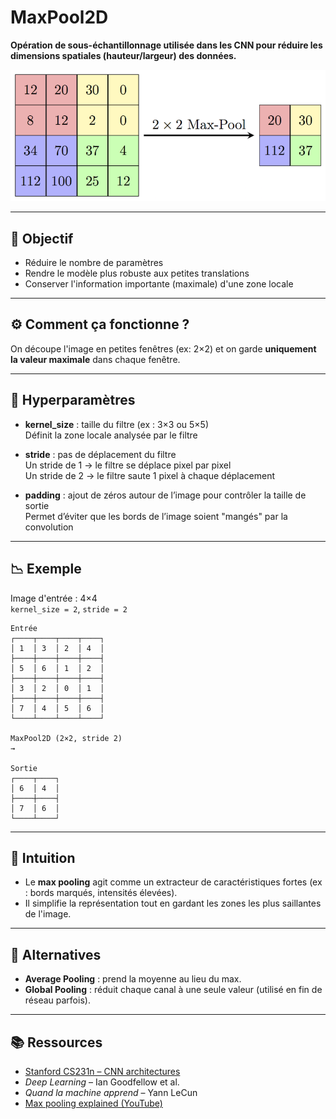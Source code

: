 # MaxPool2D  
**Opération de sous-échantillonnage utilisée dans les CNN pour réduire les dimensions spatiales (hauteur/largeur) des données.**

![alt text](../images/maxpool2d.png)

---

## 📌 Objectif  
- Réduire le nombre de paramètres  
- Rendre le modèle plus robuste aux petites translations  
- Conserver l'information importante (maximale) d'une zone locale  

---

## ⚙️ Comment ça fonctionne ?  
On découpe l'image en petites fenêtres (ex: 2×2) et on garde **uniquement la valeur maximale** dans chaque fenêtre.

---

## 🧮 Hyperparamètres  

- **kernel_size** : taille du filtre (ex : 3×3 ou 5×5)  
  Définit la zone locale analysée par le filtre

- **stride** : pas de déplacement du filtre  
  Un stride de 1 → le filtre se déplace pixel par pixel  
  Un stride de 2 → le filtre saute 1 pixel à chaque déplacement

- **padding** : ajout de zéros autour de l’image pour contrôler la taille de sortie  
  Permet d’éviter que les bords de l’image soient "mangés" par la convolution  

---

## 📉 Exemple  
Image d'entrée : 4×4  
`kernel_size = 2`, `stride = 2`

```
Entrée
┌────┬────┬────┬────┐
│ 1  │ 3  │ 2  │ 4  │
├────┼────┼────┼────┤
│ 5  │ 6  │ 1  │ 2  │
├────┼────┼────┼────┤
│ 3  │ 2  │ 0  │ 1  │
├────┼────┼────┼────┤
│ 7  │ 4  │ 5  │ 6  │
└────┴────┴────┴────┘

MaxPool2D (2×2, stride 2)
→

Sortie
┌────┬────┐
│ 6  │ 4  │
├────┼────┤
│ 7  │ 6  │
└────┴────┘
```

---

## 🧠 Intuition  
- Le **max pooling** agit comme un extracteur de caractéristiques fortes (ex : bords marqués, intensités élevées).  
- Il simplifie la représentation tout en gardant les zones les plus saillantes de l'image.  

---

## 🔁 Alternatives  
- **Average Pooling** : prend la moyenne au lieu du max.  
- **Global Pooling** : réduit chaque canal à une seule valeur (utilisé en fin de réseau parfois).

---

## 📚 Ressources  
- [Stanford CS231n – CNN architectures](http://cs231n.stanford.edu/slides/2017/cs231n_2017_lecture5.pdf)  
- *Deep Learning* – Ian Goodfellow et al.  
- *Quand la machine apprend* – Yann LeCun  
- [Max pooling explained (YouTube)](https://www.youtube.com/watch?v=zG_5OtgxfAg)  
